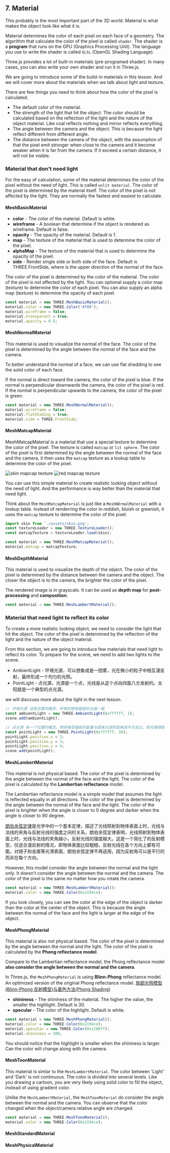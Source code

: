 ## 7. Material

This probably is the most important part of the 3D world. Material is what makes the object look like what it is.

Material determines the color of each pixel on each face of a geometry. The algorithm that calculate the color of the pixel is called `shader`. The shader is a **program** that runs on the GPU (Graphics Processing Unit). The language you use to write the shader is called `GLSL` (OpenGL Shading Language).

Three.js provides a lot of built-in materials (pre-programed shader). In many cases, you can also write your own shader and run it in Three.js.

We are going to introduce some of the build-in materials in this lesson. And we will cover more about the materials when we talk about light and texture.

There are few things you need to think about how the color of the pixel is calculated.

- The default color of the material.
- The strength of the light that hit the object. The color should be calculated based on the reflection of the light and the nature of the object material. Like coal reflects nothing and mirror reflects everything.
- The angle between the camera and the object. This is because the light reflect different from different angle.
- The distance between the camera of the object, with the assumption of that the pixel emit stronger when close to the camera and it become weaker when it is far from the camera. If it exceed a certain distance, it will not be visible.

### Material that don't need light

For the easy of calculation, some of the material determines the color of the pixel without the need of light. This is called `unlit material`. The color of the pixel is determined by the material itself. The color of the pixel is not affected by the light. They are normally the fastest and easiest to calculate.

#### MeshBasicMaterial

- **color** - The color of the material. Default is white.
- **wireframe** - A boolean that determine if the object is rendered as wireframe. Default is false.
- **opacity** - The opacity of the material. Default is 1.
- **map** - The texture of the material that is used to determine the color of the pixel.
- **alphaMap** - The texture of the material that is used to determine the opacity of the pixel.
- **side** - Render single side or both side of the face. Default is THREE.FrontSide, where is the upper direction of the normal of the face.

The color of the pixel is determined by the color of the material. The color of the pixel is not affected by the light. You can optional supply a color map (texture) to determine the color of each pixel. You can also supply an alpha map (texture) to determine the opacity of each pixel.

```javascript
const material = new THREE.MeshBasicMaterial();
material.color = new THREE.Color('#f00');
material.wireframe = false;
material.transparent = true;
material.opacity = 0.5;
```

#### MeshNormalMaterial

This material is used to visualize the normal of the face. The color of the pixel is determined by the angle between the normal of the face and the camera.

To better understand the normal of a face, we can use flat shadding to see the solid color of each face.

If the normal is direct toward the camera, the color of the pixel is blue. If the normal is perpendicular downwards the camera, the color of the pixel is red. If the normal is perpendicular upwards to the camera, the color of the pixel is green.

```javascript
const material = new THREE.MeshNormalMaterial();
material.wireframe = false;
material.flatShading = true;
material.side = THREE.FrontSide;
```

#### MeshMatcapMaterial

MeshMatcapMaterial is a material that use a special texture to determine the color of the pixel. The texture is called `matcap` or `lit sphere`. The color of the pixel is first determined by the angle between the normal of the face and the camera, it then uses the `matcap` texture as a lookup table to determine the color of the pixel.

![skin mapcap texture](https://www.alecjacobson.com/weblog/media/skin.png)
![red mapcap texture](https://www.alecjacobson.com/weblog/media/red.png)

You can use this simple material to create realistic looking object without the need of light. And the performance is way better than the material that need light.

Think about the `MeshMatcapMaterial` is just like a `MeshNOrmalMaterial` with a lookup table. Instead of renderring the color in reddish, bluish or greenish, it uses the `matcap` texture to determine the color of the pixel.

```javascript
import skin from './assets/skin.png';
const textureLoader = new THREE.TextureLoader();
const matcapTexture = textureLoader.load(skin);

const material = new THREE.MeshMatcapMaterial();
material.matcap = matcapTexture;
```

#### MeshDepthMaterial

This material is used to visualize the depth of the object. The color of the pixel is determined by the distance between the camera and the object. The closer the object is to the camera, the brighter the color of the pixel.

The rendered image is in grayscale. It can be used as **depth map** for **post-processing** and **composition**.

```javascript
const material = new THREE.MeshLambertMaterial();
```

### Material that need light to reflect its color

To create a more realistic looking object, we need to consider the light that hit the object. The color of the pixel is determined by the reflection of the light and the nature of the object material.

From this section, we are going to introduce few materials that need light to reflect its color. To prepare for the scene, we need to add two lights to the scene.

- AmbientLight - 环境光源，可以想象成是一团雾，光在微小的粒子中相互漫反射，最终形成一个均匀的光照。
- PointLight - 点光源，光源是一个点，光线是从这个点向四面八方发射的。太阳就是一个典型的点光源。

we will disccuss more about the light in the next lesson.

```javascript
// 环境光源 没有位置的概念，所有的物体接受的光强一致
const ambientLight = new THREE.AmbientLight(0xffffff, 1);
scene.add(ambientLight);

// 点光源 有一个位置的概念，物体接受辐射的能量与距离光源的距离成平方反比，即光强随距离的平方衰减
const pointLight = new THREE.PointLight(0xffffff, 30);
pointLight.position.x = 2;
pointLight.position.y = 3;
pointLight.position.z = 4;
scene.add(pointLight);
```

#### MeshLambertMaterial

This material is not physical based. The color of the pixel is determined by the angle between the normal of the face and the light. The color of the pixel is calculated by the **Lambertian reflectance** model.

The Lambertian reflectance model is a simple model that assumes the light is reflected equally in all directions. The color of the pixel is determined by the angle between the normal of the face and the light. The color of the pixel is brighter when the angle is closer to 0 degree and darker when the angle is closer to 90 degree.

[朗伯余弦定律](https://zh.wikipedia.org/wiki/%E6%9C%97%E4%BC%AF%E4%BD%99%E5%BC%A6%E5%AE%9A%E5%BE%8B)是光学中的一个基本定律，描述了光线照射到物体表面上时，光线与法线的夹角与反射光线的强度之间的关系。朗伯余弦定律表明，光线照射到物体表面上时，光线与法线的夹角越小，反射光线的强度越大。这是一个简化了的反射模型，仅适合漫反射的情况，即物体表面比较粗糙，反射光线在各个方向上都有可能。对镜子和金属等光滑表面，朗伯余弦定律不再适用，因为反射角可以是平行的而非在每个方向。

However, this model consider the angle between the normal and the light only. It doesn't consider the angle between the normal and the camera. The color of the pixel is the same no matter how you rotate the camera.

```javascript
const material = new THREE.MeshLambertMaterial();
material.color = new THREE.Color(0x2194ce);
```

If you look closely, you can see the color at the edge of the object is darker than the color at the center of the object. This is because the angle between the normal of the face and the light is larger at the edge of the object.

#### MeshPhongMaterial

This material is also not physical based. The color of the pixel is determined by the angle between the normal and the light. The color of the pixel is calculated by the **Phong reflectance model**.

Compare to the Lambertian reflectance model, the Phong reflectance model **also consider the angle between the normal and the camera**.

In Three.js, the `MeshPhongMaterial` is using **Blinn-Phong** reflectance model. An optimized version of the original Phong reflectance model. [局部光照模型(Blinn-Phong 反射模型)与着色方法(Phong Shading)](https://blog.csdn.net/qq_38065509/article/details/105691559)

- **shininess** - The shininess of the material. The higher the value, the smaller the highlight. Default is 30.
- **specular** - The color of the highlight. Default is white.

```javascript
const material = new THREE.MeshPhongMaterial();
material.color = new THREE.Color(0x2194ce);
material.specular = new THREE.Color(0x1188ff);
material.shininess = 100;
```

You should notice that the highlight is smaller when the shininess is larger. Can the color will change along with the camera.

#### MeshToonMaterial

This material is simlar to the `MeshLambertMaterial`. The color between 'Light' and 'Dark' is not continuous. The color is divided into several levels. Like you drawing a cartoon, you are very likely using solid color to fill the object, instead of using gradient color.

Unlike the `MeshLambertMaterial`, the `MeshToonMaterial` do consider the angle between the normal and the camera. You can observe that the color changed when the object/camera relative angle are changed.

```javascript
const material = new THREE.MeshToonMaterial();
material.color = new THREE.Color(0x2194ce);
```

#### MeshStandardMaterial

#### MeshPhysicalMaterial

```

```

```

```

```

```
